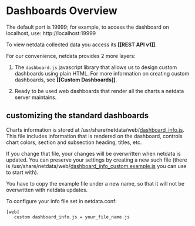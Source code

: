 # Dashboards Overview

The default port is 19999; for example, to access the dashboard on localhost, use: http://localhost:19999

To view netdata collected data you access its **[[REST API v1]]**.

For our convenience, netdata provides 2 more layers:

1. The `dashboard.js` javascript library that allows us to design custom dashboards using plain HTML. For more information on creating custom dashboards, see **[[Custom Dashboards]]**.

2. Ready to be used web dashboards that render all the charts a netdata server maintains.

## customizing the standard dashboards

Charts information is stored at /usr/share/netdata/web/[dashboard_info.js](https://github.com/netdata/netdata/blob/master/web/dashboard_info.js). This file includes information that is rendered on the dashboard, controls chart colors, section and subsection heading, titles, etc.

If you change that file, your changes will be overwritten when netdata is updated. You can preserve your settings by creating a new such file (there is /usr/share/netdata/web/[dashboard_info_custom.example.js](https://github.com/netdata/netdata/blob/master/web/dashboard_info_custom_example.js) you can use to start with).

You have to copy the example file under a new name, so that it will not be overwritten with netdata updates.

To configure your info file set in netdata.conf:

```
[web]
   custom dashboard_info.js = your_file_name.js
```
